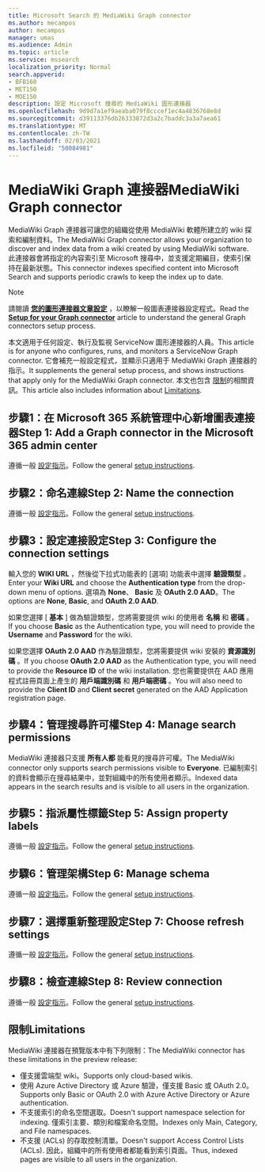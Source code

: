 ```yaml
---
title: Microsoft Search 的 MediaWiki Graph connector
ms.author: mecampos
author: mecampos
manager: umas
ms.audience: Admin
ms.topic: article
ms.service: mssearch
localization_priority: Normal
search.appverid:
- BFB160
- MET150
- MOE150
description: 設定 Microsoft 搜尋的 MediaWiki 圖形連接器
ms.openlocfilehash: 9d9d7a1ef9aeaba079f8cccef1ec4a4836768e8d
ms.sourcegitcommit: d39113376db26333872d3a2c7baddc3a3a7aea61
ms.translationtype: MT
ms.contentlocale: zh-TW
ms.lasthandoff: 02/03/2021
ms.locfileid: "50084981"
---
```

<!---Previous ms.author: monaray --->

# <a name="mediawiki-graph-connector"></a><span data-ttu-id="fdab6-103">MediaWiki Graph 連接器</span><span class="sxs-lookup"><span data-stu-id="fdab6-103">MediaWiki Graph connector</span></span>

<span data-ttu-id="fdab6-104">MediaWiki Graph 連接器可讓您的組織從使用 MediaWiki 軟體所建立的 wiki 探索和編制資料。</span><span class="sxs-lookup"><span data-stu-id="fdab6-104">The MediaWiki Graph connector allows your organization to discover and index data from a wiki created by using MediaWiki software.</span></span> <span data-ttu-id="fdab6-105">此連接器會將指定的內容索引至 Microsoft 搜尋中，並支援定期編目，使索引保持在最新狀態。</span><span class="sxs-lookup"><span data-stu-id="fdab6-105">This connector indexes specified content into Microsoft Search and supports periodic crawls to keep the index up to date.</span></span>

> [!NOTE]
> <span data-ttu-id="fdab6-106">請閱讀 [**您的圖形連接器文章設定**](configure-connector.md) ，以瞭解一般圖表連接器設定程式。</span><span class="sxs-lookup"><span data-stu-id="fdab6-106">Read the [**Setup for your Graph connector**](configure-connector.md) article to understand the general Graph connectors setup process.</span></span>

<span data-ttu-id="fdab6-107">本文適用于任何設定、執行及監視 ServiceNow 圖形連接器的人員。</span><span class="sxs-lookup"><span data-stu-id="fdab6-107">This article is for anyone who configures, runs, and monitors a ServiceNow Graph connector.</span></span> <span data-ttu-id="fdab6-108">它會補充一般設定程式，並顯示只適用于 MediaWiki Graph 連接器的指示。</span><span class="sxs-lookup"><span data-stu-id="fdab6-108">It supplements the general setup process, and shows instructions that apply only for the MediaWiki Graph connector.</span></span> <span data-ttu-id="fdab6-109">本文也包含 [限制](#limitations)的相關資訊。</span><span class="sxs-lookup"><span data-stu-id="fdab6-109">This article also includes information about [Limitations](#limitations).</span></span>

<!---## Before you get started-->

<!---Insert "Before you get started" recommendations for this data source-->

## <a name="step-1-add-a-graph-connector-in-the-microsoft-365-admin-center"></a><span data-ttu-id="fdab6-110">步驟1：在 Microsoft 365 系統管理中心新增圖表連接器</span><span class="sxs-lookup"><span data-stu-id="fdab6-110">Step 1: Add a Graph connector in the Microsoft 365 admin center</span></span>

<span data-ttu-id="fdab6-111">遵循一般 [設定指示](https://docs.microsoft.com/microsoftsearch/configure-connector)。</span><span class="sxs-lookup"><span data-stu-id="fdab6-111">Follow the general [setup instructions](https://docs.microsoft.com/microsoftsearch/configure-connector).</span></span>
<!---If the above phrase does not apply, delete it and insert specific details for your data source that are different from general setup instructions.-->

## <a name="step-2-name-the-connection"></a><span data-ttu-id="fdab6-112">步驟2：命名連線</span><span class="sxs-lookup"><span data-stu-id="fdab6-112">Step 2: Name the connection</span></span>

<span data-ttu-id="fdab6-113">遵循一般 [設定指示](https://docs.microsoft.com/microsoftsearch/configure-connector)。</span><span class="sxs-lookup"><span data-stu-id="fdab6-113">Follow the general [setup instructions](https://docs.microsoft.com/microsoftsearch/configure-connector).</span></span>
<!---If the above phrase does not apply, delete it and insert specific details for your data source that are different from general setup instructions.-->

## <a name="step-3-configure-the-connection-settings"></a><span data-ttu-id="fdab6-114">步驟3：設定連接設定</span><span class="sxs-lookup"><span data-stu-id="fdab6-114">Step 3: Configure the connection settings</span></span>

<span data-ttu-id="fdab6-115">輸入您的 **WIKI URL** ，然後從下拉式功能表的 [選項] 功能表中選擇 **驗證類型** 。</span><span class="sxs-lookup"><span data-stu-id="fdab6-115">Enter your **Wiki URL** and choose the **Authentication type** from the drop-down menu of options.</span></span> <span data-ttu-id="fdab6-116">選項為 **None**、 **Basic** 及 **OAuth 2.0 AAD**。</span><span class="sxs-lookup"><span data-stu-id="fdab6-116">The options are **None**, **Basic**, and **OAuth 2.0 AAD**.</span></span>

<span data-ttu-id="fdab6-117">如果您選擇 [ **基本** ] 做為驗證類型，您將需要提供 wiki 的使用者 **名稱** 和 **密碼** 。</span><span class="sxs-lookup"><span data-stu-id="fdab6-117">If you choose **Basic** as the Authentication type, you will need to provide the **Username** and **Password** for the wiki.</span></span>

<span data-ttu-id="fdab6-118">如果您選擇 **OAuth 2.0 AAD** 作為驗證類型，您將需要提供 wiki 安裝的 **資源識別碼** 。</span><span class="sxs-lookup"><span data-stu-id="fdab6-118">If you choose **OAuth 2.0 AAD** as the Authentication type, you will need to provide the **Resource ID** of the wiki installation.</span></span> <span data-ttu-id="fdab6-119">您也需要提供在 AAD 應用程式註冊頁面上產生的 **用戶端識別碼** 和 **用戶端密碼** 。</span><span class="sxs-lookup"><span data-stu-id="fdab6-119">You will also need to provide the **Client ID** and **Client secret** generated on the AAD Application registration page.</span></span>

## <a name="step-4-manage-search-permissions"></a><span data-ttu-id="fdab6-120">步驟4：管理搜尋許可權</span><span class="sxs-lookup"><span data-stu-id="fdab6-120">Step 4: Manage search permissions</span></span>

<span data-ttu-id="fdab6-121">MediaWiki 連接器只支援 **所有人都** 能看見的搜尋許可權。</span><span class="sxs-lookup"><span data-stu-id="fdab6-121">The MediaWiki connector only supports search permissions visible to **Everyone**.</span></span> <span data-ttu-id="fdab6-122">已編制索引的資料會顯示在搜尋結果中，並對組織中的所有使用者顯示。</span><span class="sxs-lookup"><span data-stu-id="fdab6-122">Indexed data appears in the search results and is visible to all users in the organization.</span></span>

## <a name="step-5-assign-property-labels"></a><span data-ttu-id="fdab6-123">步驟5：指派屬性標籤</span><span class="sxs-lookup"><span data-stu-id="fdab6-123">Step 5: Assign property labels</span></span>

<span data-ttu-id="fdab6-124">遵循一般 [設定指示](https://docs.microsoft.com/microsoftsearch/configure-connector)。</span><span class="sxs-lookup"><span data-stu-id="fdab6-124">Follow the general [setup instructions](https://docs.microsoft.com/microsoftsearch/configure-connector).</span></span>
<!---If the above phrase does not apply, delete it and insert specific details for your data source that are different from general setup instructions.-->

## <a name="step-6-manage-schema"></a><span data-ttu-id="fdab6-125">步驟6：管理架構</span><span class="sxs-lookup"><span data-stu-id="fdab6-125">Step 6: Manage schema</span></span>

<span data-ttu-id="fdab6-126">遵循一般 [設定指示](https://docs.microsoft.com/microsoftsearch/configure-connector)。</span><span class="sxs-lookup"><span data-stu-id="fdab6-126">Follow the general [setup instructions](https://docs.microsoft.com/microsoftsearch/configure-connector).</span></span>
<!---If the above phrase does not apply, delete it and insert specific details for your data source that are different from general setup instructions.-->

## <a name="step-7-choose-refresh-settings"></a><span data-ttu-id="fdab6-127">步驟7：選擇重新整理設定</span><span class="sxs-lookup"><span data-stu-id="fdab6-127">Step 7: Choose refresh settings</span></span>

<span data-ttu-id="fdab6-128">遵循一般 [設定指示](https://docs.microsoft.com/microsoftsearch/configure-connector)。</span><span class="sxs-lookup"><span data-stu-id="fdab6-128">Follow the general [setup instructions](https://docs.microsoft.com/microsoftsearch/configure-connector).</span></span>
<!---If the above phrase does not apply, delete it and insert specific details for your data source that are different from general setup instructions.-->

## <a name="step-8-review-connection"></a><span data-ttu-id="fdab6-129">步驟8：檢查連線</span><span class="sxs-lookup"><span data-stu-id="fdab6-129">Step 8: Review connection</span></span>

<span data-ttu-id="fdab6-130">遵循一般 [設定指示](https://docs.microsoft.com/microsoftsearch/configure-connector)。</span><span class="sxs-lookup"><span data-stu-id="fdab6-130">Follow the general [setup instructions](https://docs.microsoft.com/microsoftsearch/configure-connector).</span></span>
<!---If the above phrase does not apply, delete it and insert specific details for your data source that are different from general setup instructions.-->

<!---## Troubleshooting-->
<!---To be added-->

## <a name="limitations"></a><span data-ttu-id="fdab6-131">限制</span><span class="sxs-lookup"><span data-stu-id="fdab6-131">Limitations</span></span>

<span data-ttu-id="fdab6-132">MediaWiki 連接器在預覽版本中有下列限制：</span><span class="sxs-lookup"><span data-stu-id="fdab6-132">The MediaWiki connector has these limitations in the preview release:</span></span>

* <span data-ttu-id="fdab6-133">僅支援雲端型 wiki。</span><span class="sxs-lookup"><span data-stu-id="fdab6-133">Supports only cloud-based wikis.</span></span>
* <span data-ttu-id="fdab6-134">使用 Azure Active Directory 或 Azure 驗證，僅支援 Basic 或 OAuth 2.0。</span><span class="sxs-lookup"><span data-stu-id="fdab6-134">Supports only Basic or OAuth 2.0 with Azure Active Directory or Azure authentication.</span></span>
* <span data-ttu-id="fdab6-135">不支援索引的命名空間選取。</span><span class="sxs-lookup"><span data-stu-id="fdab6-135">Doesn't support namespace selection for indexing.</span></span> <span data-ttu-id="fdab6-136">僅索引主要、類別和檔案命名空間。</span><span class="sxs-lookup"><span data-stu-id="fdab6-136">Indexes only Main, Category, and File namespaces.</span></span>
* <span data-ttu-id="fdab6-137">不支援 (ACLs) 的存取控制清單。</span><span class="sxs-lookup"><span data-stu-id="fdab6-137">Doesn't support Access Control Lists (ACLs).</span></span> <span data-ttu-id="fdab6-138">因此，組織中的所有使用者都能看到索引頁面。</span><span class="sxs-lookup"><span data-stu-id="fdab6-138">Thus, indexed pages are visible to all users in the organization.</span></span>
